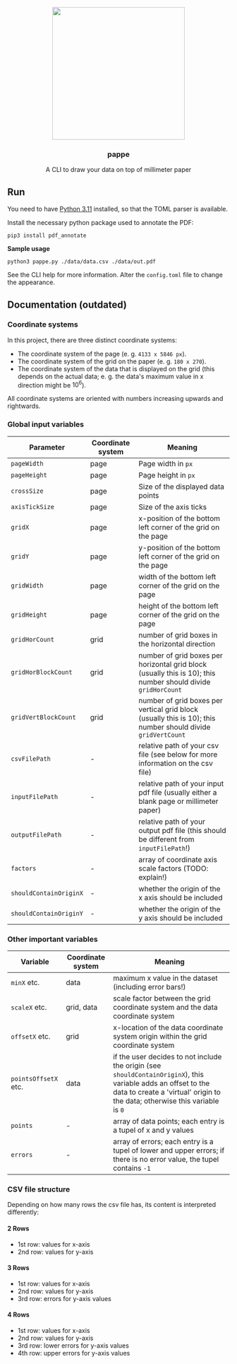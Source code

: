 <p align="center">
  <img src="https://github.com/paul019/pap1-helper/assets/37160523/050c1b4e-ae09-4911-b9ee-2db830c5e8f1" width="300px" />
  
  <h3 align="center">pappe</h3>
  <p align="center">A CLI to draw your data on top of millimeter paper</p>
</p>
 
## Run

You need to have [Python 3.11](https://www.python.org/downloads/) installed, so that the TOML parser is available.

Install the necessary python package used to annotate the PDF:

`pip3 install pdf_annotate`

**Sample usage**

```
python3 pappe.py ./data/data.csv ./data/out.pdf
```

See the CLI help for more information. Alter the `config.toml` file to change the appearance.


## Documentation (outdated)

### Coordinate systems

In this project, there are three distinct coordinate systems:

- The coordinate system of the page (e. g. `4133 x 5846 px`).
- The coordinate system of the grid on the paper (e. g. `180 x 270`).
- The coordinate system of the data that is displayed on the grid (this depends on the actual data; e. g. the data's maximum value in x direction might be $10^6$).

All coordinate systems are oriented with numbers increasing upwards and rightwards.

### Global input variables

| Parameter | Coordinate system | Meaning |
| --- | --- | --- |
| `pageWidth` | page | Page width in `px` |
| `pageHeight` | page | Page height in `px` |
| `crossSize` | page | Size of the displayed data points |
| `axisTickSize` | page | Size of the axis ticks |
| `gridX` | page | x-position of the bottom left corner of the grid on the page |
| `gridY` | page | y-position of the bottom left corner of the grid on the page |
| `gridWidth` | page | width of the bottom left corner of the grid on the page |
| `gridHeight` | page | height of the bottom left corner of the grid on the page |
| `gridHorCount` | grid | number of grid boxes in the horizontal direction |
| `gridHorBlockCount` | grid | number of grid boxes per horizontal grid block (usually this is 10); this number should divide `gridHorCount` |
| `gridVertBlockCount` | grid | number of grid boxes per vertical grid block (usually this is 10); this number should divide `gridVertCount` |
| `csvFilePath` | - | relative path of your csv file (see below for more information on the csv file) |
| `inputFilePath` | - | relative path of your input pdf file (usually either a blank page or millimeter paper) |
| `outputFilePath` | - | relative path of your output pdf file (this should be different from `inputFilePath`!) |
| `factors` | - | array of coordinate axis scale factors (TODO: explain!) |
| `shouldContainOriginX` | - | whether the origin of the x axis should be included |
| `shouldContainOriginY` | - | whether the origin of the y axis should be included |

### Other important variables

| Variable | Coordinate system | Meaning |
| --- | --- | --- |
| `minX` etc. | data | maximum x value in the dataset (including error bars!) |
| `scaleX` etc. | grid, data | scale factor between the grid coordinate system and the data coordinate system |
| `offsetX` etc. | grid | x-location of the data coordinate system origin within the grid coordinate system |
| `pointsOffsetX` etc. | data | if the user decides to not include the origin (see `shouldContainOriginX`), this variable adds an offset to the data to create a 'virtual' origin to the data; otherwise this variable is `0` |
| `points` | - | array of data points; each entry is a tupel of x and y values |
| `errors` | - | array of errors; each entry is a tupel of lower and upper errors; if there is no error value, the tupel contains `-1` |

### CSV file structure

Depending on how many rows the csv file has, its content is interpreted differently:

#### 2 Rows

- 1st row: values for x-axis
- 2nd row: values for y-axis

#### 3 Rows

- 1st row: values for x-axis
- 2nd row: values for y-axis
- 3rd row: errors for y-axis values

#### 4 Rows

- 1st row: values for x-axis
- 2nd row: values for y-axis
- 3rd row: lower errors for y-axis values
- 4th row: upper errors for y-axis values
